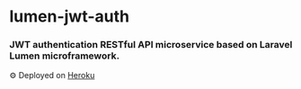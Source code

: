 # lumen-jwt-auth

### JWT authentication RESTful API microservice based on Laravel Lumen microframework.

⚙️ Deployed on <a href="https://oleksiivelychkolumenjwtauth.herokuapp.com">Heroku</a>
